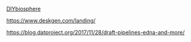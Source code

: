 [DIYbiosphere](http://sphere.diybio.org)

https://www.deskgen.com/landing/

https://blog.datproject.org/2017/11/28/draft-pipelines-edna-and-more/
